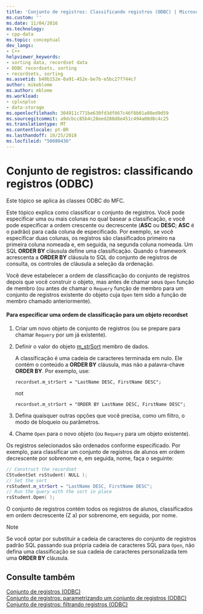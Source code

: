 ```yaml
---
title: 'Conjunto de registros: Classificando registros (ODBC) | Microsoft Docs'
ms.custom: ''
ms.date: 11/04/2016
ms.technology:
- cpp-data
ms.topic: conceptual
dev_langs:
- C++
helpviewer_keywords:
- sorting data, recordset data
- ODBC recordsets, sorting
- recordsets, sorting
ms.assetid: b40b152e-0a91-452e-be7b-e5bc27f744c7
author: mikeblome
ms.author: mblome
ms.workload:
- cplusplus
- data-storage
ms.openlocfilehash: 304911c771be630fd3df867c46f8b01a08ed9d59
ms.sourcegitcommit: a9dcbcc85b4c28eed280d8e451c494a00d8c4c25
ms.translationtype: MT
ms.contentlocale: pt-BR
ms.lasthandoff: 10/25/2018
ms.locfileid: "50080436"
---
```

# <a name="recordset-sorting-records-odbc"></a>Conjunto de registros: classificando registros (ODBC)

Este tópico se aplica às classes ODBC do MFC.

Este tópico explica como classificar o conjunto de registros. Você pode especificar uma ou mais colunas no qual basear a classificação, e você pode especificar a ordem crescente ou decrescente (**ASC** ou **DESC**; **ASC** é o padrão) para cada coluna de especificado. Por exemplo, se você especificar duas colunas, os registros são classificados primeiro na primeira coluna nomeada e, em seguida, na segunda coluna nomeada. Um SQL **ORDER BY** cláusula define uma classificação. Quando o framework acrescenta a **ORDER BY** cláusula to SQL do conjunto de registros de consulta, os controles de cláusula a seleção da ordenação.

Você deve estabelecer a ordem de classificação do conjunto de registros depois que você construir o objeto, mas antes de chamar seus `Open` função de membro (ou antes de chamar o `Requery` função de membro para um conjunto de registros existente do objeto cuja `Open` tem sido a função de membro chamado anteriormente).

#### <a name="to-specify-a-sort-order-for-a-recordset-object"></a>Para especificar uma ordem de classificação para um objeto recordset

1. Criar um novo objeto de conjunto de registros (ou se prepare para chamar `Requery` por um já existente).

1. Definir o valor do objeto [m_strSort](../../mfc/reference/crecordset-class.md#m_strsort) membro de dados.

   A classificação é uma cadeia de caracteres terminada em nulo. Ele contém o conteúdo a **ORDER BY** cláusula, mas não a palavra-chave **ORDER BY**. Por exemplo, use:

    ```
    recordset.m_strSort = "LastName DESC, FirstName DESC";
    ```

   not

    ```
    recordset.m_strSort = "ORDER BY LastName DESC, FirstName DESC";
    ```

1. Defina quaisquer outras opções que você precisa, como um filtro, o modo de bloqueio ou parâmetros.

1. Chame `Open` para o novo objeto (ou `Requery` para um objeto existente).

Os registros selecionados são ordenados conforme especificado. Por exemplo, para classificar um conjunto de registros de alunos em ordem decrescente por sobrenome e, em seguida, nome, faça o seguinte:

```cpp
// Construct the recordset
CStudentSet rsStudent( NULL );
// Set the sort
rsStudent.m_strSort = "LastName DESC, FirstName DESC";
// Run the query with the sort in place
rsStudent.Open( );
```

O conjunto de registros contém todos os registros de alunos, classificados em ordem decrescente (Z a) por sobrenome, em seguida, por nome.

> [!NOTE]
>  Se você optar por substituir a cadeia de caracteres do conjunto de registros padrão SQL passando sua própria cadeia de caracteres SQL para `Open`, não defina uma classificação se sua cadeia de caracteres personalizada tem uma **ORDER BY** cláusula.

## <a name="see-also"></a>Consulte também

[Conjunto de registros (ODBC)](../../data/odbc/recordset-odbc.md)<br/>
[Conjunto de registros: parametrizando um conjunto de registros (ODBC)](../../data/odbc/recordset-parameterizing-a-recordset-odbc.md)<br/>
[Conjunto de registros: filtrando registros (ODBC)](../../data/odbc/recordset-filtering-records-odbc.md)